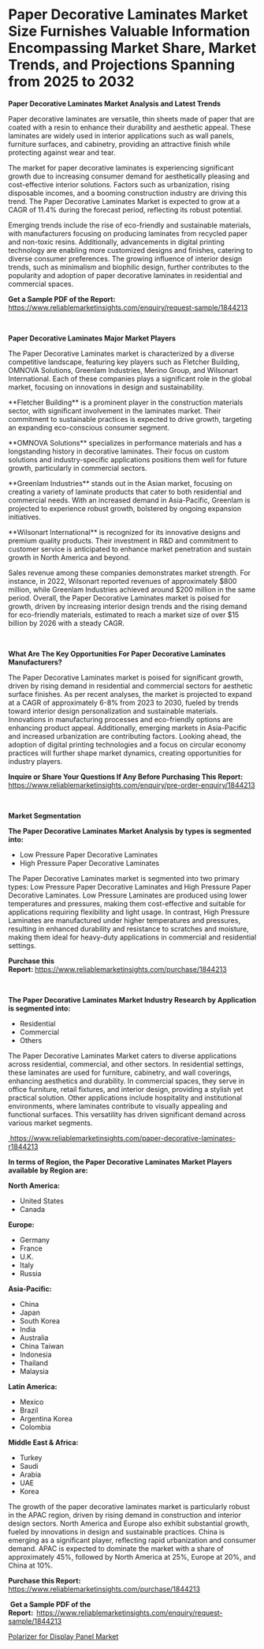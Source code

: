 <p><h1>Paper Decorative Laminates Market Size Furnishes Valuable Information Encompassing Market Share, Market Trends, and Projections Spanning from 2025 to 2032</h1></p><p><strong>Paper Decorative Laminates Market Analysis and Latest Trends</strong></p>
<p><p>Paper decorative laminates are versatile, thin sheets made of paper that are coated with a resin to enhance their durability and aesthetic appeal. These laminates are widely used in interior applications such as wall panels, furniture surfaces, and cabinetry, providing an attractive finish while protecting against wear and tear. </p><p>The market for paper decorative laminates is experiencing significant growth due to increasing consumer demand for aesthetically pleasing and cost-effective interior solutions. Factors such as urbanization, rising disposable incomes, and a booming construction industry are driving this trend. The Paper Decorative Laminates Market is expected to grow at a CAGR of 11.4% during the forecast period, reflecting its robust potential. </p><p>Emerging trends include the rise of eco-friendly and sustainable materials, with manufacturers focusing on producing laminates from recycled paper and non-toxic resins. Additionally, advancements in digital printing technology are enabling more customized designs and finishes, catering to diverse consumer preferences. The growing influence of interior design trends, such as minimalism and biophilic design, further contributes to the popularity and adoption of paper decorative laminates in residential and commercial spaces.</p></p>
<p><strong>Get a Sample PDF of the Report:&nbsp;</strong> <a href="https://www.reliablemarketinsights.com/enquiry/request-sample/1844213?utm_campaign=2564&utm_medium=2&utm_source=Github&utm_content=ia&utm_term=03042025&utm_id=paper-decorative-laminates">https://www.reliablemarketinsights.com/enquiry/request-sample/1844213</a></p>
<p>&nbsp;</p>
<p><strong>Paper Decorative Laminates Major Market Players</strong></p>
<p><p>The Paper Decorative Laminates market is characterized by a diverse competitive landscape, featuring key players such as Fletcher Building, OMNOVA Solutions, Greenlam Industries, Merino Group, and Wilsonart International. Each of these companies plays a significant role in the global market, focusing on innovations in design and sustainability.</p><p>**Fletcher Building** is a prominent player in the construction materials sector, with significant involvement in the laminates market. Their commitment to sustainable practices is expected to drive growth, targeting an expanding eco-conscious consumer segment.</p><p>**OMNOVA Solutions** specializes in performance materials and has a longstanding history in decorative laminates. Their focus on custom solutions and industry-specific applications positions them well for future growth, particularly in commercial sectors.</p><p>**Greenlam Industries** stands out in the Asian market, focusing on creating a variety of laminate products that cater to both residential and commercial needs. With an increased demand in Asia-Pacific, Greenlam is projected to experience robust growth, bolstered by ongoing expansion initiatives.</p><p>**Wilsonart International** is recognized for its innovative designs and premium quality products. Their investment in R&D and commitment to customer service is anticipated to enhance market penetration and sustain growth in North America and beyond.</p><p>Sales revenue among these companies demonstrates market strength. For instance, in 2022, Wilsonart reported revenues of approximately $800 million, while Greenlam Industries achieved around $200 million in the same period. Overall, the Paper Decorative Laminates market is poised for growth, driven by increasing interior design trends and the rising demand for eco-friendly materials, estimated to reach a market size of over $15 billion by 2026 with a steady CAGR.</p></p>
<p>&nbsp;</p>
<p><strong>What Are The Key Opportunities For Paper Decorative Laminates Manufacturers?</strong></p>
<p><p>The Paper Decorative Laminates market is poised for significant growth, driven by rising demand in residential and commercial sectors for aesthetic surface finishes. As per recent analyses, the market is projected to expand at a CAGR of approximately 6-8% from 2023 to 2030, fueled by trends toward interior design personalization and sustainable materials. Innovations in manufacturing processes and eco-friendly options are enhancing product appeal. Additionally, emerging markets in Asia-Pacific and increased urbanization are contributing factors. Looking ahead, the adoption of digital printing technologies and a focus on circular economy practices will further shape market dynamics, creating opportunities for industry players.</p></p>
<p><strong>Inquire or Share Your Questions If Any Before Purchasing This Report:</strong> <a href="https://www.reliablemarketinsights.com/enquiry/pre-order-enquiry/1844213?utm_campaign=2564&utm_medium=2&utm_source=Github&utm_content=ia&utm_term=03042025&utm_id=paper-decorative-laminates">https://www.reliablemarketinsights.com/enquiry/pre-order-enquiry/1844213</a></p>
<p>&nbsp;</p>
<p><strong>Market Segmentation</strong></p>
<p><strong>The Paper Decorative Laminates Market Analysis by types is segmented into:</strong></p>
<p><ul><li>Low Pressure Paper Decorative Laminates</li><li>High Pressure Paper Decorative Laminates</li></ul></p>
<p><p>The Paper Decorative Laminates market is segmented into two primary types: Low Pressure Paper Decorative Laminates and High Pressure Paper Decorative Laminates. Low Pressure Laminates are produced using lower temperatures and pressures, making them cost-effective and suitable for applications requiring flexibility and light usage. In contrast, High Pressure Laminates are manufactured under higher temperatures and pressures, resulting in enhanced durability and resistance to scratches and moisture, making them ideal for heavy-duty applications in commercial and residential settings.</p></p>
<p><strong>Purchase this Report:&nbsp;</strong><a href="https://www.reliablemarketinsights.com/purchase/1844213?utm_campaign=2564&utm_medium=2&utm_source=Github&utm_content=ia&utm_term=03042025&utm_id=paper-decorative-laminates">https://www.reliablemarketinsights.com/purchase/1844213</a></p>
<p>&nbsp;</p>
<p><strong>The Paper Decorative Laminates Market Industry Research by Application is segmented into:</strong></p>
<p><ul><li>Residential</li><li>Commercial</li><li>Others</li></ul></p>
<p><p>The Paper Decorative Laminates Market caters to diverse applications across residential, commercial, and other sectors. In residential settings, these laminates are used for furniture, cabinetry, and wall coverings, enhancing aesthetics and durability. In commercial spaces, they serve in office furniture, retail fixtures, and interior design, providing a stylish yet practical solution. Other applications include hospitality and institutional environments, where laminates contribute to visually appealing and functional surfaces. This versatility has driven significant demand across various market segments.</p></p>
<p><a href="https://www.reliablemarketinsights.com/paper-decorative-laminates-r1844213?utm_campaign=2564&utm_medium=2&utm_source=Github&utm_content=ia&utm_term=03042025&utm_id=paper-decorative-laminates">&nbsp;https://www.reliablemarketinsights.com/paper-decorative-laminates-r1844213</a></p>
<p><strong>In terms of Region, the Paper Decorative Laminates Market Players available by Region are:</strong></p>
<p>
    <p> <strong> North America: </strong>
        <ul>
            <li>United States</li>
            <li>Canada</li>
        </ul>
        </p> 
    <p> <strong> Europe: </strong>
        <ul>
            <li>Germany</li>
            <li>France</li>
            <li>U.K.</li>
            <li>Italy</li>
            <li>Russia</li>
        </ul>
        </p> 
    <p> <strong> Asia-Pacific: </strong>
        <ul>
            <li>China</li>
            <li>Japan</li>
            <li>South Korea</li>
            <li>India</li>
            <li>Australia</li>
            <li>China Taiwan</li>
            <li>Indonesia</li>
            <li>Thailand</li>
            <li>Malaysia</li>
        </ul>
        </p> 
    <p> <strong> Latin America: </strong>
        <ul>
            <li>Mexico</li>
            <li>Brazil</li>
            <li>Argentina Korea</li>
            <li>Colombia</li>
        </ul>
        </p> 
    <p> <strong> Middle East & Africa: </strong>
        <ul>
            <li>Turkey</li>
            <li>Saudi</li>
            <li>Arabia</li>
            <li>UAE</li>
            <li>Korea</li>
        </ul>
    </p>
    </p>
<p><p>The growth of the paper decorative laminates market is particularly robust in the APAC region, driven by rising demand in construction and interior design sectors. North America and Europe also exhibit substantial growth, fueled by innovations in design and sustainable practices. China is emerging as a significant player, reflecting rapid urbanization and consumer demand. APAC is expected to dominate the market with a share of approximately 45%, followed by North America at 25%, Europe at 20%, and China at 10%.</p></p>
<p><strong>Purchase this Report: </strong><a href="https://www.reliablemarketinsights.com/purchase/1844213?utm_campaign=2564&utm_medium=2&utm_source=Github&utm_content=ia&utm_term=03042025&utm_id=paper-decorative-laminates">https://www.reliablemarketinsights.com/purchase/1844213</a></p>
<p>&nbsp;<strong>Get a Sample PDF of the Report:&nbsp;&nbsp;</strong><a href="https://www.reliablemarketinsights.com/enquiry/request-sample/1844213?utm_campaign=2564&utm_medium=2&utm_source=Github&utm_content=ia&utm_term=03042025&utm_id=paper-decorative-laminates">https://www.reliablemarketinsights.com/enquiry/request-sample/1844213</a></p>
<p><strong></strong></p>
<p><p><a href="https://github.com/krinerstormy331/Market-Research-Report-List-1/blob/main/polarizer-for-display-panel-market.md?utm_campaign=2564&utm_medium=2&utm_source=Github&utm_content=ia&utm_term=03042025&utm_id=paper-decorative-laminates">Polarizer for Display Panel Market</a></p></p>